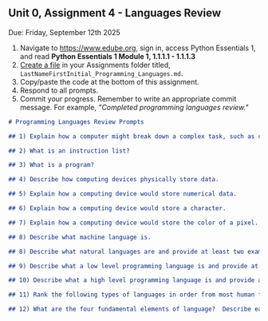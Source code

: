 ## Unit 0, Assignment 4 - Languages Review
Due: Friday, September 12th 2025

1. Navigate to https://www.edube.org, sign in, access Python Essentials 1, and read **Python Essentials 1 Module 1, 1.1.1.1  - 1.1.1.3** 
2. [Create a file](https://github.com/MrJSwotinsky/Python_2025_2026/blob/main/Resources/Create_GitHub_File_Guide.md) in your Assignments folder titled, `LastNameFirstInitial_Programming_Languages.md`.
2. Copy/paste the code at the bottom of this assignment.
3. Respond to all prompts.
4. Commit your progress.  Remember to write an appropriate commit message.  For example, *"Completed programming languages review."*

```markdown
# Programming Languages Review Prompts

## 1) Explain how a computer might break down a complex task, such as calculating your grade,  into a series of simple operations.

## 2) What is an instruction list?

## 3) What is a program?

## 4) Describe how computing devices physically store data.

## 5) Explain how a computing device would store numerical data.

## 6) Explain how a computing device would store a character.

## 7) Explain how a computing device would store the color of a pixel.

## 8) Describe what machine language is.

## 8) Describe what natural languages are and provide at least two examples of a natural language.

## 9) Describe what a low level programming language is and provide at least two examples of a low level programming language.

## 10) Describe what a high level programming language is and provide at least two examples of a high level programming language.

## 11) Rank the following types of languages in order from most human friendly (least computer friendly) to most computer friendly (least human friendly): Asssembly Language, Natural Language, Machine Language, High Level Programming Language, Low Level Programming Language.

## 12) What are the four fundamental elements of language?  Describe each.  Where appropriate, include examples in your descriptions.
```
